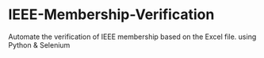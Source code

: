 # IEEE-Membership-Verification
Automate the verification of IEEE membership based on the Excel file.
using Python & Selenium
